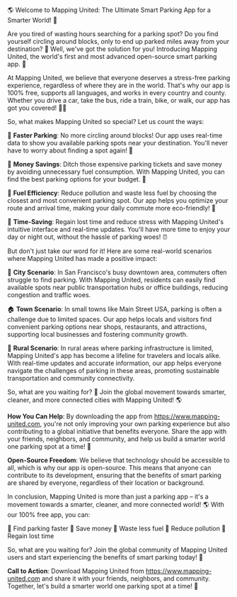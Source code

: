 🌎 Welcome to Mapping United: The Ultimate Smart Parking App for a Smarter World! 🚀

Are you tired of wasting hours searching for a parking spot? Do you find yourself circling around blocks, only to end up parked miles away from your destination? 🤯 Well, we've got the solution for you! Introducing Mapping United, the world's first and most advanced open-source smart parking app. 🚀

At Mapping United, we believe that everyone deserves a stress-free parking experience, regardless of where they are in the world. That's why our app is 100% free, supports all languages, and works in every country and county. Whether you drive a car, take the bus, ride a train, bike, or walk, our app has got you covered! 🚶‍♀️

So, what makes Mapping United so special? Let us count the ways:

🔹 **Faster Parking**: No more circling around blocks! Our app uses real-time data to show you available parking spots near your destination. You'll never have to worry about finding a spot again! 📍

🔹 **Money Savings**: Ditch those expensive parking tickets and save money by avoiding unnecessary fuel consumption. With Mapping United, you can find the best parking options for your budget. 💸

🔹 **Fuel Efficiency**: Reduce pollution and waste less fuel by choosing the closest and most convenient parking spot. Our app helps you optimize your route and arrival time, making your daily commute more eco-friendly! 🌟

🔹 **Time-Saving**: Regain lost time and reduce stress with Mapping United's intuitive interface and real-time updates. You'll have more time to enjoy your day or night out, without the hassle of parking woes! ⏰

But don't just take our word for it! Here are some real-world scenarios where Mapping United has made a positive impact:

🌆 **City Scenario**: In San Francisco's busy downtown area, commuters often struggle to find parking. With Mapping United, residents can easily find available spots near public transportation hubs or office buildings, reducing congestion and traffic woes.

🏠 **Town Scenario**: In small towns like Main Street USA, parking is often a challenge due to limited spaces. Our app helps locals and visitors find convenient parking options near shops, restaurants, and attractions, supporting local businesses and fostering community growth.

🌳 **Rural Scenario**: In rural areas where parking infrastructure is limited, Mapping United's app has become a lifeline for travelers and locals alike. With real-time updates and accurate information, our app helps everyone navigate the challenges of parking in these areas, promoting sustainable transportation and community connectivity.

So, what are you waiting for? 🤔 Join the global movement towards smarter, cleaner, and more connected cities with Mapping United! 🌎

**How You Can Help**: By downloading the app from https://www.mapping-united.com, you're not only improving your own parking experience but also contributing to a global initiative that benefits everyone. Share the app with your friends, neighbors, and community, and help us build a smarter world one parking spot at a time! 🌈

**Open-Source Freedom**: We believe that technology should be accessible to all, which is why our app is open-source. This means that anyone can contribute to its development, ensuring that the benefits of smart parking are shared by everyone, regardless of their location or background.

In conclusion, Mapping United is more than just a parking app – it's a movement towards a smarter, cleaner, and more connected world! 🌎 With our 100% free app, you can:

🔹 Find parking faster
🔹 Save money
🔹 Waste less fuel
🔹 Reduce pollution
🔹 Regain lost time

So, what are you waiting for? Join the global community of Mapping United users and start experiencing the benefits of smart parking today! 🚀

**Call to Action**: Download Mapping United from https://www.mapping-united.com and share it with your friends, neighbors, and community. Together, let's build a smarter world one parking spot at a time! 💪